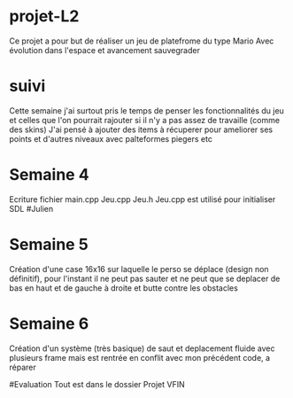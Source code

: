# projet-L2
Ce projet a pour but de réaliser un jeu de platefrome du type Mario
Avec évolution dans l'espace et avancement sauvegrader

# suivi
Cette semaine j'ai surtout pris le temps de penser les fonctionnalités du jeu et celles que l'on pourrait rajouter si il n'y a pas assez de travaille (comme des skins)
J'ai pensé à ajouter des items à récuperer pour ameliorer ses points et d'autres niveaux avec palteformes piegers etc


# Semaine 4
Ecriture fichier main.cpp Jeu.cpp Jeu.h
Jeu.cpp est utilisé pour initialiser SDL #Julien

# Semaine 5
Création d'une case 16x16 sur laquelle le perso se déplace (design non définitif), pour l'instant il ne peut pas sauter et ne peut que se deplacer de bas en haut et de gauche à droite et butte contre les obstacles

# Semaine 6
Création d'un système (très basique) de saut et deplacement fluide avec plusieurs frame mais est rentrée en conflit avec mon précédent code, a réparer 

#Evaluation
Tout est dans le dossier Projet VFIN
